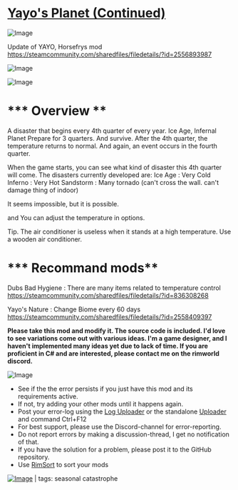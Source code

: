 # [Yayo's Planet (Continued)](https://steamcommunity.com/sharedfiles/filedetails/?id=3009789220)

![Image](https://i.imgur.com/buuPQel.png)

Update of YAYO, Horsefrys mod https://steamcommunity.com/sharedfiles/filedetails/?id=2556893987

![Image](https://i.imgur.com/pufA0kM.png)
	
![Image](https://i.imgur.com/Z4GOv8H.png)

# *** Overview **


A disaster that begins every 4th quarter of every year. Ice Age, Infernal Planet
Prepare for 3 quarters. And survive.
After the 4th quarter, the temperature returns to normal. And again, an event occurs in the fourth quarter.

When the game starts, you can see what kind of disaster this 4th quarter will come.
The disasters currently developed are:
Ice Age : Very Cold
Inferno : Very Hot
Sandstorm : Many tornado (can't cross the wall. can't damage thing of indoor)

It seems impossible, but it is possible.

and You can adjust the temperature in options.


Tip. The air conditioner is useless when it stands at a high temperature. Use a wooden air conditioner.



# *** Recommand mods**


Dubs Bad Hygiene : There are many items related to temperature control
https://steamcommunity.com/sharedfiles/filedetails/?id=836308268

Yayo's Nature : Change Biome every 60 days
https://steamcommunity.com/sharedfiles/filedetails/?id=2558409397




**Please take this mod and modify it. The source code is included.
I'd love to see variations come out with various ideas.
I'm a game designer, and I haven't implemented many ideas yet due to lack of time.
If you are proficient in C# and are interested, please contact me on the rimworld discord.**

![Image](https://i.imgur.com/PwoNOj4.png)



-  See if the the error persists if you just have this mod and its requirements active.
-  If not, try adding your other mods until it happens again.
-  Post your error-log using the [Log Uploader](https://steamcommunity.com/sharedfiles/filedetails/?id=2873415404) or the standalone [Uploader](https://steamcommunity.com/sharedfiles/filedetails/?id=2873415404) and command Ctrl+F12
-  For best support, please use the Discord-channel for error-reporting.
-  Do not report errors by making a discussion-thread, I get no notification of that.
-  If you have the solution for a problem, please post it to the GitHub repository.
-  Use [RimSort](https://github.com/RimSort/RimSort/releases/latest) to sort your mods

 

[![Image](https://img.shields.io/github/v/release/emipa606/YayosPlanet?label=latest%20version&style=plastic&color=9f1111&labelColor=black)](https://steamcommunity.com/sharedfiles/filedetails/changelog/3009789220) | tags:  seasonal catastrophe
